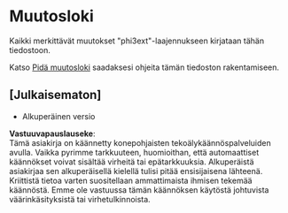 # Muutosloki

Kaikki merkittävät muutokset "phi3ext"-laajennukseen kirjataan tähän tiedostoon.

Katso [Pidä muutosloki](http://keepachangelog.com/) saadaksesi ohjeita tämän tiedoston rakentamiseen.

## [Julkaisematon]

- Alkuperäinen versio

**Vastuuvapauslauseke**:  
Tämä asiakirja on käännetty konepohjaisten tekoälykäännöspalveluiden avulla. Vaikka pyrimme tarkkuuteen, huomioithan, että automaattiset käännökset voivat sisältää virheitä tai epätarkkuuksia. Alkuperäistä asiakirjaa sen alkuperäisellä kielellä tulisi pitää ensisijaisena lähteenä. Kriittistä tietoa varten suositellaan ammattimaista ihmisen tekemää käännöstä. Emme ole vastuussa tämän käännöksen käytöstä johtuvista väärinkäsityksistä tai virhetulkinnoista.